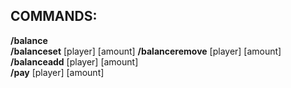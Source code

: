 ## COMMANDS:
**/balance**   
**/balanceset** [player] [amount]
**/balanceremove** [player] [amount]  
**/balanceadd** [player] [amount]   
**/pay** [player] [amount]
